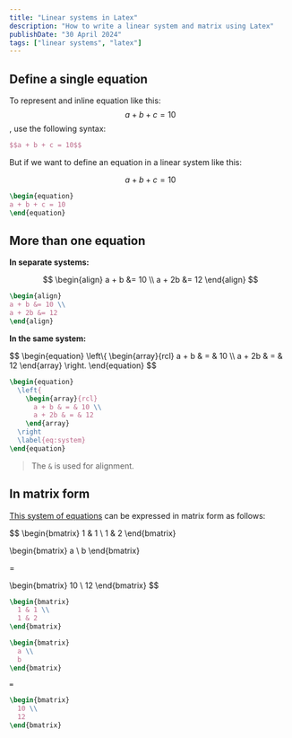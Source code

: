 ```yaml
---
title: "Linear systems in Latex"
description: "How to write a linear system and matrix using Latex"
publishDate: "30 April 2024"
tags: ["linear systems", "latex"]
---
```


## Define a single equation

<!-- ```py title="my-test-file.js"
print(2)

def asdas(asda: str):
  return x + asda
``` -->

To represent and inline equation like this: $$a + b + c = 10$$, use the following syntax:
```latex
$$a + b + c = 10$$
```

But if we want to define an equation in a linear system like this:

$$
\begin{equation}
a + b + c = 10
\end{equation}
$$

```latex
\begin{equation}
a + b + c = 10
\end{equation}
```

## More than one equation
**In separate systems:**

$$
\begin{align}
a + b &= 10 \\
a + 2b &= 12
\end{align}
$$

```latex
\begin{align}
a + b &= 10 \\
a + 2b &= 12
\end{align}
```

**In the same system:**

<!-- $$
\begin{equation}
  \left\{
    \begin{array}{rcl}
      a + b & = & 10 \\
      a + 2b & = & 12
    \end{array}
  \right.
  \label{eq:system}
\end{equation}
$$ -->

<div id="eq:linear-system">
$$
\begin{equation}
  \left\{
    \begin{array}{rcl}
      a + b & = & 10 \\
      a + 2b & = & 12
    \end{array}
  \right.
\end{equation}
$$
</div>

```latex title="system.tex"
\begin{equation}
  \left{
    \begin{array}{rcl}
      a + b & = & 10 \\
      a + 2b & = & 12
    \end{array}
  \right
  \label{eq:system}
\end{equation}
```

> The `&` is used for alignment.

## In matrix form

[This system of equations](#eq:my-equation) can be expressed in matrix form as follows:

$$
\begin{bmatrix}
  1 & 1 \\
  1 & 2
\end{bmatrix}

\begin{bmatrix}
  a \\
  b
\end{bmatrix}

=

\begin{bmatrix}
  10 \\
  12
\end{bmatrix}
$$

```latex title="matrix.tex"
\begin{bmatrix}
  1 & 1 \\
  1 & 2
\end{bmatrix}

\begin{bmatrix}
  a \\
  b
\end{bmatrix}

=

\begin{bmatrix}
  10 \\
  12
\end{bmatrix}
```

